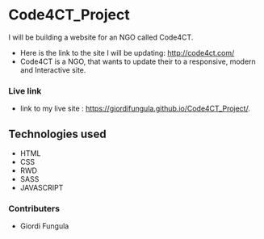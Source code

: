 # Code4CT_Project
I will be building a website for an NGO called Code4CT. 
 - Here is the link to the site I will be updating: http://code4ct.com/
 - Code4CT is a NGO, that wants to update their to a responsive, modern and Interactive site.

### Live link
 - link to my live site : https://giordifungula.github.io/Code4CT_Project/.
 
## Technologies used
 - HTML 
 - CSS
 - RWD
 - SASS
 - JAVASCRIPT

 ### Contributers
  -  Giordi Fungula